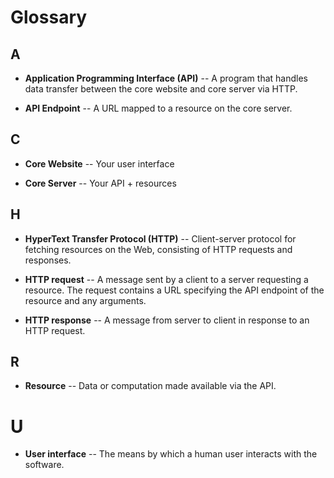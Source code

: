 <!--
SweetPea Glossary
Author: Emily LeBlanc
Date: 1/10/23
-->

# Glossary
## A
* **Application Programming Interface (API)** -- A program that handles data transfer between the core website and core server via HTTP.
  

* **API Endpoint** -- A URL mapped to a resource on the core server.


## C
* **Core Website** -- Your user interface


* **Core Server** -- Your API + resources


## H
* **HyperText Transfer Protocol (HTTP)** -- Client-server protocol for fetching resources on the Web, consisting of HTTP requests and responses.


* **HTTP request** -- A message sent by a client to a server requesting a resource. The request contains a URL specifying the API endpoint of the resource and any arguments.


* **HTTP response** -- A message from server to client in response to an HTTP request.


## R

* **Resource** -- Data or computation made available via the API.

# U
* **User interface** -- The means by which a human user interacts with the software.

